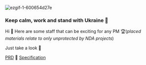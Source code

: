 ![ezgif-1-600654d27e](https://user-images.githubusercontent.com/122814835/212998155-6b66d2d1-f0cb-44da-81af-f83b6da4a411.gif)
### Keep calm, work and stand with Ukraine 💪

Hi 👋 Here are some staff that can be exciting for any PM 🏆(*placed materials relate to only unprotected by NDA projects*)

Just take a look 🔎

[PRD](https://github.com/mccoh1e/Beyond-Energy#readme) 📂 [Specification](https://github.com/mccoh1e/Beyond-Energy#readme)
